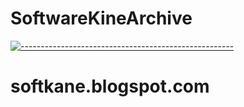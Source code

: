 # SoftwareKineArchive
[![-----------------------------------------------------](https://raw.githubusercontent.com/andreasbm/readme/master/assets/lines/aqua.png)](#Important)

# softkane.blogspot.com
